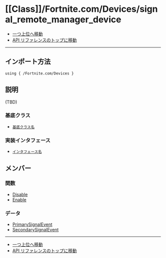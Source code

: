 # [[Class]]/Fortnite.com/Devices/signal_remote_manager_device

- [一つ上位へ移動](../main.md)
- [API リファレンスのトップに移動](../../../main.md)

---

## インポート方法

```verse
using { /Fortnite.com/Devices }
```

## 説明

(TBD)

### 基底クラス

- [`基底クラス名`]()

### 実装インタフェース

- [`インタフェース名`]()

## メンバー

### 関数

- [Disable](./F_Disable/main.md)
- [Enable](./F_Enable/main.md)

### データ

- [PrimarySignalEvent](./D_PrimarySignalEvent/main.md)
- [SecondarySignalEvent](./D_SecondarySignalEvent/main.md)

---

- [一つ上位へ移動](../main.md)
- [API リファレンスのトップに移動](../../../main.md)
